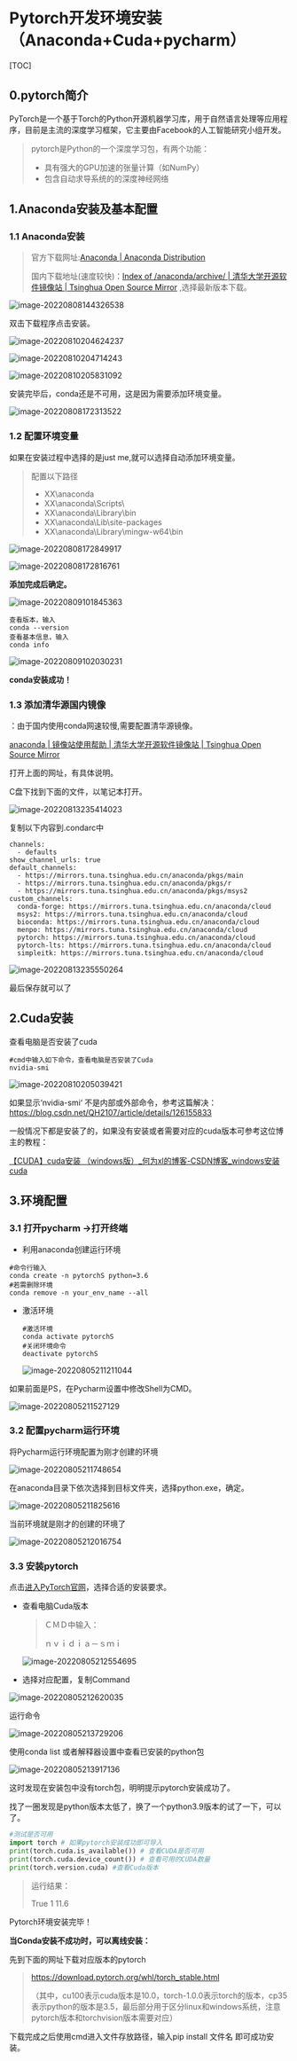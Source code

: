 #  Pytorch开发环境安装（Anaconda+Cuda+pycharm）

[TOC]

## 0.pytorch简介

PyTorch是一个基于Torch的Python开源机器学习库，用于自然语言处理等应用程序，目前是主流的深度学习框架，它主要由Facebook的人工智能研究小组开发。

> pytorch是Python的一个深度学习包，有两个功能：
>
> -  具有强大的GPU加速的张量计算（如NumPy） 
> - 包含自动求导系统的的深度神经网络

## 1.Anaconda安装及基本配置

### 1.1 Anaconda安装

> 官方下载网址:[Anaconda | Anaconda Distribution](https://www.anaconda.com/products/distribution#)
>
> 国内下载地址(速度较快)：[Index of /anaconda/archive/ | 清华大学开源软件镜像站 | Tsinghua Open Source Mirror](https://mirrors.tuna.tsinghua.edu.cn/anaconda/archive/) ,选择最新版本下载。

![image-20220808144326538](https://raw.githubusercontent.com/QHCV/picture-obs/main/2022.08/202208081443609.png)

双击下载程序点击安装。

![image-20220810204624237](https://raw.githubusercontent.com/QHCV/picture-obs/main/2022.08/202208102046278.png)

![image-20220810204714243](https://raw.githubusercontent.com/QHCV/picture-obs/main/2022.08/202208102047279.png)

![image-20220810205831092](https://raw.githubusercontent.com/QHCV/picture-obs/main/2022.08/202208102058133.png)

安装完毕后，conda还是不可用，这是因为需要添加环境变量。

![image-20220808172313522](https://raw.githubusercontent.com/QHCV/picture-obs/main/2022.08/202208081723575.png)

### 1.2 配置环境变量

如果在安装过程中选择的是just me,就可以选择自动添加环境变量。

> 配置以下路径
>
> - XX\anaconda
> - XX\anaconda\Scripts\
> - XX\anaconda\Library\bin
> - XX\anaconda\Lib\site-packages
> - XX\anaconda\Library\mingw-w64\bin

![image-20220808172849917](https://raw.githubusercontent.com/QHCV/picture-obs/main/2022.08/202208081728089.png)

![image-20220808172816761](https://raw.githubusercontent.com/QHCV/picture-obs/main/2022.08/202208081728823.png)

**添加完成后确定。**

![image-20220809101845363](https://raw.githubusercontent.com/QHCV/picture-obs/main/2022.08/202208091018411.png)

```
查看版本，输入
conda --version
查看基本信息，输入
conda info
```

![image-20220809102030231](https://raw.githubusercontent.com/QHCV/picture-obs/main/2022.08/202208091020277.png)

**conda安装成功！**

### 1.3 添加清华源国内镜像

：由于国内使用conda网速较慢,需要配置清华源镜像。

[anaconda | 镜像站使用帮助 | 清华大学开源软件镜像站 | Tsinghua Open Source Mirror](https://mirrors.tuna.tsinghua.edu.cn/help/anaconda/)

打开上面的网址，有具体说明。

C盘下找到下面的文件，以笔记本打开。

![image-20220813235414023](https://raw.githubusercontent.com/QHCV/picture-obs/main/2022.08/image-20220813235414023.png)

复制以下内容到.condarc中

```
channels:
  - defaults
show_channel_urls: true
default_channels:
  - https://mirrors.tuna.tsinghua.edu.cn/anaconda/pkgs/main
  - https://mirrors.tuna.tsinghua.edu.cn/anaconda/pkgs/r
  - https://mirrors.tuna.tsinghua.edu.cn/anaconda/pkgs/msys2
custom_channels:
  conda-forge: https://mirrors.tuna.tsinghua.edu.cn/anaconda/cloud
  msys2: https://mirrors.tuna.tsinghua.edu.cn/anaconda/cloud
  bioconda: https://mirrors.tuna.tsinghua.edu.cn/anaconda/cloud
  menpo: https://mirrors.tuna.tsinghua.edu.cn/anaconda/cloud
  pytorch: https://mirrors.tuna.tsinghua.edu.cn/anaconda/cloud
  pytorch-lts: https://mirrors.tuna.tsinghua.edu.cn/anaconda/cloud
  simpleitk: https://mirrors.tuna.tsinghua.edu.cn/anaconda/cloud
```

![image-20220813235550264](https://raw.githubusercontent.com/QHCV/picture-obs/main/2022.08/image-20220813235550264.png)

最后保存就可以了

## 2.Cuda安装

查看电脑是否安装了cuda

```
#cmd中输入如下命令，查看电脑是否安装了Cuda
nvidia-smi
```

![image-20220810205039421](https://raw.githubusercontent.com/QHCV/picture-obs/main/2022.08/202208102050477.png)

如果显示‘nvidia-smi‘ 不是内部或外部命令，参考这篇解决：https://blog.csdn.net/QH2107/article/details/126155833

一般情况下都是安装了的，如果没有安装或者需要对应的cuda版本可参考这位博主的教程：

[【CUDA】cuda安装 （windows版）_何为xl的博客-CSDN博客_windows安装cuda](https://blog.csdn.net/weixin_43848614/article/details/117221384)

## 3.环境配置

### 3.1 打开pycharm ->打开终端

- 利用anaconda创建运行环境


```
#命令行输入
conda create -n pytorchS python=3.6
#若需删除环境
conda remove -n your_env_name --all
```

- 激活环境

  ```
  #激活环境
  conda activate pytorchS
  #关闭环境命令
  deactivate pytorchS
  ```
  
  ![image-20220805211211044](https://raw.githubusercontent.com/QHCV/picture-obs/main/2022.08/image-20220805211211044.png)

如果前面是PS，在Pycharm设置中修改Shell为CMD。

![image-20220805211527129](https://raw.githubusercontent.com/QHCV/picture-obs/main/2022.08/image-20220805211527129.png)

### 3.2 配置pycharm运行环境

将Pycharm运行环境配置为刚才创建的环境

![image-20220805211748654](https://raw.githubusercontent.com/QHCV/picture-obs/main/2022.08/image-20220805211748654.png)

在anaconda目录下依次选择到目标文件夹，选择python.exe，确定。

![image-20220805211825616](https://raw.githubusercontent.com/QHCV/picture-obs/main/2022.08/image-20220805211825616.png)

当前环境就是刚才的创建的环境了

![image-20220805212016754](https://raw.githubusercontent.com/QHCV/picture-obs/main/2022.08/image-20220805212016754.png)

### 3.3 安装pytorch

点击[进入PyTorch官网](https://pytorch.org/)，选择合适的安装要求。

- 查看电脑Cuda版本

  > ＣＭＤ中输入：
  >
  > ｎｖｉｄｉａ－ｓｍｉ

  ![image-20220805212554695](https://raw.githubusercontent.com/QHCV/picture-obs/main/2022.08/image-20220805212554695.png)

- 选择对应配置，复制Command

![image-20220805212620035](https://raw.githubusercontent.com/QHCV/picture-obs/main/2022.08/image-20220805212620035.png)

运行命令

![image-20220805213729206](https://raw.githubusercontent.com/QHCV/picture-obs/main/2022.08/image-20220805213729206.png)

使用conda list 或者解释器设置中查看已安装的python包

![image-20220805213917136](https://raw.githubusercontent.com/QHCV/picture-obs/main/2022.08/image-20220805213917136.png)

这时发现在安装包中没有torch包，明明提示pytorch安装成功了。

找了一圈发现是python版本太低了，换了一个python3.9版本的试了一下，可以了。

```python
#测试是否可用
import torch # 如果pytorch安装成功即可导入
print(torch.cuda.is_available()) # 查看CUDA是否可用
print(torch.cuda.device_count()) # 查看可用的CUDA数量
print(torch.version.cuda) #查看Cuda版本
```

> 运行结果：
>
> True
> 1
> 11.6

Pytorch环境安装完毕！



**当Conda安装不成功时，可以离线安装：**

先到下面的网址下载对应版本的pytorch

> https://download.pytorch.org/whl/torch_stable.html
>
> （其中，cu100表示cuda版本是10.0，torch-1.0.0表示torch的版本，cp35表示python的版本是3.5，最后部分用于区分linux和windows系统，注意pytorch版本和torchvision版本需要对应）

下载完成之后使用cmd进入文件存放路径，输入pip install 文件名 即可成功安装。
